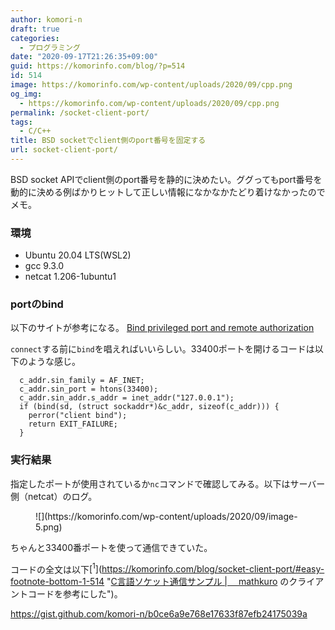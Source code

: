 ```yaml
---
author: komori-n
draft: true
categories:
  - プログラミング
date: "2020-09-17T21:26:35+09:00"
guid: https://komorinfo.com/blog/?p=514
id: 514
image: https://komorinfo.com/wp-content/uploads/2020/09/cpp.png
og_img:
  - https://komorinfo.com/wp-content/uploads/2020/09/cpp.png
permalink: /socket-client-port/
tags:
  - C/C++
title: BSD socketでclient側のport番号を固定する
url: socket-client-port/
---
```


BSD socket APIでclient側のport番号を静的に決めたい。ググってもport番号を動的に決める例ばかりヒットして正しい情報になかなかたどり着けなかったのでメモ。

### 環境

- Ubuntu 20.04 LTS(WSL2)
- gcc 9.3.0
- netcat 1.206-1ubuntu1

### portのbind

以下のサイトが参考になる。
[Bind privileged port and remote authorization](http://cms.phys.s.u-tokyo.ac.jp/~naoki/CIPINTRO/NETWORK/bindpriv.html)

`connect`する前に`bind`を唱えればいいらしい。33400ポートを開けるコードは以下のような感じ。

```
  c_addr.sin_family = AF_INET;
  c_addr.sin_port = htons(33400);
  c_addr.sin_addr.s_addr = inet_addr("127.0.0.1");
  if (bind(sd, (struct sockaddr*)&c_addr, sizeof(c_addr))) {
    perror("client bind");
    return EXIT_FAILURE;
  }
```

### 実行結果

指定したポートが使用されているか`nc`コマンドで確認してみる。以下はサーバー側（netcat）のログ。

<figure class="wp-block-image size-large">![](https://komorinfo.com/wp-content/uploads/2020/09/image-5.png)</figure>ちゃんと33400番ポートを使って通信できていた。

コードの全文は以下<span class="easy-footnote-margin-adjust" id="easy-footnote-1-514"></span><span class="easy-footnote">[<sup>1</sup>](https://komorinfo.com/blog/socket-client-port/#easy-footnote-bottom-1-514 "<a rel="noreferrer noopener" href="https://www.mathkuro.com/network/socket/c-tcp-socket-sample/" target="_blank">C言語ソケット通信サンプル | 　mathkuro</a> のクライアントコードを参考にした")</span>。

<https://gist.github.com/komori-n/b0ce6a9e768e17633f87efb24175039a>

